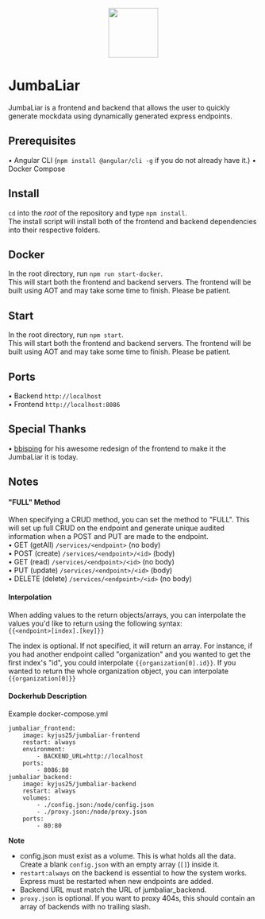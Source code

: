 <p align="center">
    <img src="https://github.com/kyjus25/jumbaliar/blob/master/mockdata-frontend/src/favicon.png?raw=true" width="100" height="100">
</p>

<h1>JumbaLiar</h1>
JumbaLiar is a frontend and backend that allows the user to quickly generate mockdata using dynamically generated express endpoints.

## Prerequisites
• Angular CLI (`npm install @angular/cli -g` if you do not already have it.)
• Docker Compose

## Install
`cd` into the _root_ of the repository and type `npm install`.<br>
The install script will install both of the frontend and backend dependencies into their respective folders.

## Docker
In the root directory, run `npm run start-docker`.<br>
This will start both the frontend and backend servers. The frontend will be built using AOT and may take some time to finish. Please be patient.<br>

## Start
In the root directory, run `npm start`.<br>
This will start both the frontend and backend servers. The frontend will be built using AOT and may take some time to finish. Please be patient.<br>

## Ports

• Backend `http://localhost`<br>
• Frontend `http://localhost:8086`

## Special Thanks

• [bbisping](https://github.com/bbisping) for his awesome redesign of the frontend to make it the JumbaLiar it is today.

## Notes

#### "FULL" Method

When specifying a CRUD method, you can set the method to "FULL". This will set up full CRUD on the endpoint and generate unique audited information when a POST and PUT are made to the endpoint. <br>
• GET (getAll) `/services/<endpoint>` (no body) <br>
• POST (create) `/services/<endpoint>/<id>` (body) <br>
• GET (read) `/services/<endpoint>/<id>` (no body) <br>
• PUT (update) `/services/<endpoint>/<id>` (body) <br>
• DELETE (delete) `/services/<endpoint>/<id>` (no body)

#### Interpolation

When adding values to the return objects/arrays, you can interpolate the values you'd like to return using the following syntax:<br>
`{{<endpoint>[index].[key]}}`

The index is optional. If not specified, it will return an array. For instance, if you had another endpoint called "organization" and you wanted to get the first index's "id", you could interpolate `{{organization[0].id}}`. If you wanted to return the whole organization object, you can interpolate `{{organization[0]}}`

#### Dockerhub Description

Example docker-compose.yml

    jumbaliar_frontend:
	    image: kyjus25/jumbaliar-frontend
	    restart: always
	    environment:
		    - BACKEND_URL=http://localhost
	    ports:
		    - 8086:80
    jumbaliar_backend:
	    image: kyjus25/jumbaliar-backend
	    restart: always
	    volumes:
		    - ./config.json:/node/config.json
		    - ./proxy.json:/node/proxy.json
		ports:
		    - 80:80

**Note**
- config.json must exist as a volume. This is what holds all the data. Create a blank `config.json` with an empty array (`[]`) inside it.
- `restart:always` on the backend is essential to how the system works. Express must be restarted when new endpoints are added.
- Backend URL must match the URL of jumbaliar_backend.
- `proxy.json` is optional. If you want to proxy 404s, this should contain an array of backends with no trailing slash.

